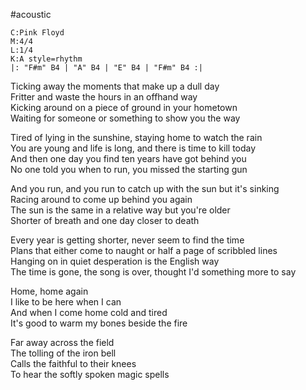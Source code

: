 #acoustic
```music-abc
C:Pink Floyd
M:4/4
L:1/4
K:A style=rhythm
|: "F#m" B4 | "A" B4 | "E" B4 | "F#m" B4 :| 
```

Ticking away the moments that make up a dull day  
Fritter and waste the hours in an offhand way  
Kicking around on a piece of ground in your hometown  
Waiting for someone or something to show you the way

Tired of lying in the sunshine, staying home to watch the rain  
You are young and life is long, and there is time to kill today  
And then one day you find ten years have got behind you  
No one told you when to run, you missed the starting gun

And you run, and you run to catch up with the sun but it's sinking  
Racing around to come up behind you again  
The sun is the same in a relative way but you're older  
Shorter of breath and one day closer to death

Every year is getting shorter, never seem to find the time  
Plans that either come to naught or half a page of scribbled lines  
Hanging on in quiet desperation is the English way  
The time is gone, the song is over, thought I'd something more to say

Home, home again  
I like to be here when I can  
And when I come home cold and tired  
It's good to warm my bones beside the fire

Far away across the field  
The tolling of the iron bell  
Calls the faithful to their knees  
To hear the softly spoken magic spells